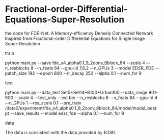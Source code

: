 # Fractional-order-Differential-Equations-Super-Resolution
the code for FDE-Net: A Memory-efficiency Densely Connected Network Inspired from Fractional-order Differential Equations for Single Image Super-Resolution

train

python main.py --save fde_x4_alpha0.1_9_2conv_8block_64 --scale 4 --n_resblocks 8 --n_feats 64 --gpu-id 7,6,2 --n_GPUs 3 --model EDSR_FDE --patch_size 192 --epoch 800 --lr_decay 250 --alpha 0.1 --num_for 9 

test

python main.py --data_test Set5+Set14+B100+Urban100 --data_range 801-900 --scale 4 --test_only --ext bin --n_resblocks 8 --n_feats 64 --gpu-id 4 --n_GPUs 1 --res_scale 0.1 --pre_train /data0/experiment/fde_x4_alpha0.1_9_2conv_8block_64/model/model_best.pt --save_results --model edsr_fde  --alpha 0.1 --num_for 9

data

The data is consistent with the data provided by EDSR.
